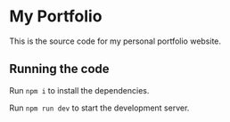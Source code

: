 # My Portfolio

This is the source code for my personal portfolio website.

## Running the code

Run `npm i` to install the dependencies.

Run `npm run dev` to start the development server.
